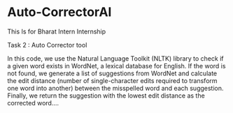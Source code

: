# Auto-CorrectorAI
This Is for Bharat Intern Internship

Task 2 : Auto Corrector tool

In this code, we use the Natural Language Toolkit (NLTK) library to check if a given word exists in WordNet, a lexical database for English. If the word is not found, we generate a list of suggestions from WordNet and calculate the edit distance (number of single-character edits required to transform one word into another) between the misspelled word and each suggestion. Finally, we return the suggestion with the lowest edit distance as the corrected word....
